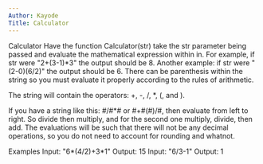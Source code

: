 ```yaml
---
Author: Kayode
Title: Calculator
---
```


Calculator
Have the function Calculator(str) take the str parameter being passed and evaluate the mathematical expression within in. For example, if str were "2+(3-1)*3" the output should be 8. Another example: if str were "(2-0)(6/2)" the output should be 6. There can be parenthesis within the string so you must evaluate it properly according to the rules of arithmetic. 

The string will contain the operators: +, -, /, *, (, and ). 

If you have a string like this: #/#*# or #+#(#)/#, then evaluate from left to right. So divide then multiply, and for the second one multiply, divide, then add. The evaluations will be such that there will not be any decimal operations, so you do not need to account for rounding and whatnot.


Examples
Input: "6*(4/2)+3*1"
Output: 15
Input: "6/3-1"
Output: 1